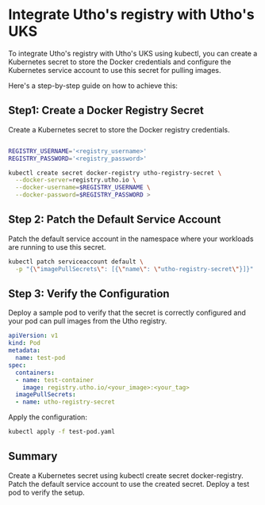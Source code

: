 # Integrate Utho's registry with Utho's UKS

To integrate Utho's registry with Utho's UKS using kubectl, you can create a Kubernetes secret to store the Docker credentials and configure the Kubernetes service account to use this secret for pulling images. 

Here's a step-by-step guide on how to achieve this:


## Step1: Create a Docker Registry Secret



Create a Kubernetes secret to store the Docker registry credentials.

```sh

REGISTRY_USERNAME='<registry_username>'
REGISTRY_PASSWORD='<registry_password>'

kubectl create secret docker-registry utho-registry-secret \
  --docker-server=registry.utho.io \
  --docker-username=$REGISTRY_USERNAME \
  --docker-password=$REGISTRY_PASSWORD >
```

## Step 2: Patch the Default Service Account
Patch the default service account in the namespace where your workloads are running to use this secret.

```sh
kubectl patch serviceaccount default \
  -p "{\"imagePullSecrets\": [{\"name\": \"utho-registry-secret\"}]}"

```
## Step 3: Verify the Configuration
Deploy a sample pod to verify that the secret is correctly configured and your pod can pull images from the Utho registry.

```yaml
apiVersion: v1
kind: Pod
metadata:
  name: test-pod
spec:
  containers:
  - name: test-container
    image: registry.utho.io/<your_image>:<your_tag>
  imagePullSecrets:
  - name: utho-registry-secret
```

Apply the configuration:

```sh
kubectl apply -f test-pod.yaml
```

## Summary
Create a Kubernetes secret using kubectl create secret docker-registry.
Patch the default service account to use the created secret.
Deploy a test pod to verify the setup.


